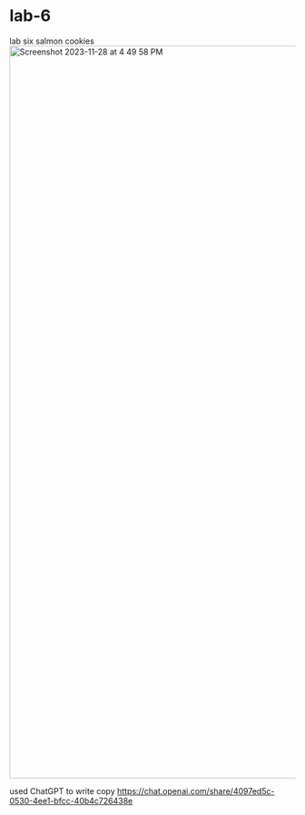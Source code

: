 # lab-6
lab six salmon cookies
<img width="1290" alt="Screenshot 2023-11-28 at 4 49 58 PM" src="https://github.com/BadAtUserName/lab-6/assets/69227860/d0de7aba-b2c0-4856-8fb5-687cd10a308d">

used ChatGPT to write copy
https://chat.openai.com/share/4097ed5c-0530-4ee1-bfcc-40b4c726438e
